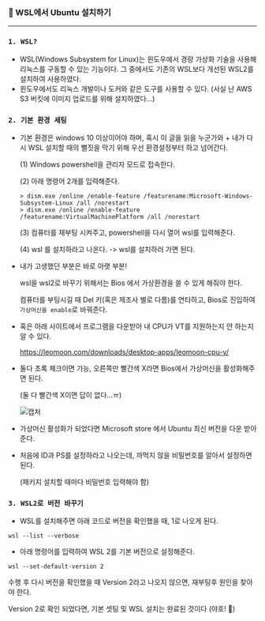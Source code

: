 ### 🙌 WSL에서 Ubuntu 설치하기

---

### `1. WSL?`

- WSL(Windows Subsystem for Linux)는 윈도우에서 경량 가상화 기술을 사용해 리눅스를 구동할 수 있는 기능이다. 그 중에서도 기존의 WSL보다 개선된 WSL2를 설치하여 사용하였다.
- 윈도우에서도 리눅스 개발이나 도커와 같은 도구를 사용할 수 있다.  (사실 난 AWS S3 버킷에 이미지 업로드를 위해 설치하였다...)

### `2. 기본 환경 세팅`

- 기본 환경은 windows 10 이상이어야 하며, 혹시 이 글을 읽을 누군가와 + 내가 다시 WSL 설치할 때의 뻘짓을 막기 위해 우선 환경설정부터 하고 넘어간다.

  (1) Windows powershell을 관리자 모드로 접속한다.

  (2) 아래 명령어 2개를 입력해준다.

  ```
  > dism.exe /online /enable-feature /featurename:Microsoft-Windows-Subsystem-Linux /all /norestart
  > dism.exe /online /enable-feature /featurename:VirtualMachinePlatform /all /norestart
  ```

  (3) 컴퓨터를 재부팅 시켜주고, powershell을 다시 열어 wsl를 입력해준다.

  (4)  wsl 를 설치하라고 나온다. -> wsl를 설치하러 가면 된다.

- 내가 고생했던 부분은 바로 아랫 부분!

  wsl을 wsl2로 바꾸기 위해서는 Bios 에서 가상환경을 쓸 수 있게 해줘야 한다.

  컴퓨터를 부팅시길 때 Del 키(혹은 제조사 별로 다름)를 연타하고, Bios로 진입하여 `가상머신을 enable`로 바꿔준다.

- 혹은 아래 사이트에서 프로그램을 다운받아 내 CPU가 VT를 지원하는지 안 하는지 알 수 있다.

  https://leomoon.com/downloads/desktop-apps/leomoon-cpu-v/

- 둘다 초록 체크이면 가능, 오른쪽만 빨간색 X라면 Bios에서 가상머신을 활성화해주면 된다.

  (둘 다 빨간색 X이면 답이 없다...ㅠ)

  ![캡처](https://user-images.githubusercontent.com/69948723/105446827-4799d800-5cb6-11eb-8877-234ec9e7f1e7.PNG)

- 가상머신 활성화가 되었다면 Microsoft store 에서 Ubuntu 최신 버전을 다운 받아 준다.

- 처음에 ID과 PS를 설정하라고 나오는데, 까먹지 않을 비밀번호를 알아서 설정하면 된다.

  (패키지 설치할 때마다 비밀번호 입력해야 함)

### `3. WSL2로 버전 바꾸기`

- WSL를 설치해주면 아래 코드로 버전을 확인했을 때, 1로 나오게 된다.

```
wsl --list --verbose
```

- 아래 명령어를 입력하여 WSL 2를 기본 버전으로 설정해준다.

```
wsl --set-default-version 2
```



수행 후 다시 버전을 확인했을 때 Version 2라고 나오지 않으면, 재부팅후 원인을 찾아야 한다.

Version 2로 확인 되었다면, 기본 셋팅 및 WSL 설치는 완료된 것이다 (야호! 🤗)

